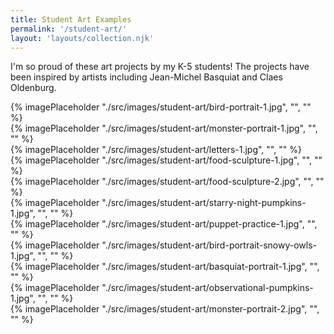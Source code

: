 ```yaml
---
title: Student Art Examples
permalink: '/student-art/'
layout: 'layouts/collection.njk'
---
```


I'm so proud of these art projects by my K-5 students! The projects have been inspired by artists including Jean-Michel Basquiat and Claes Oldenburg.

<div class="image-grid">
  <div class="col-span-2 row-span-2">{% imagePlaceholder "./src/images/student-art/bird-portrait-1.jpg", "", "" %}</div>
  <div>{% imagePlaceholder "./src/images/student-art/monster-portrait-1.jpg", "", "" %}</div>
  <div>{% imagePlaceholder "./src/images/student-art/letters-1.jpg", "", "" %}</div>
  <div>{% imagePlaceholder "./src/images/student-art/food-sculpture-1.jpg", "", "" %}</div>
  <div>{% imagePlaceholder "./src/images/student-art/food-sculpture-2.jpg", "", "" %}</div>
  <div class="col-span-2">{% imagePlaceholder "./src/images/student-art/starry-night-pumpkins-1.jpg", "", "" %}</div>
  <div>{% imagePlaceholder "./src/images/student-art/puppet-practice-1.jpg", "", "" %}</div>
  <div>{% imagePlaceholder "./src/images/student-art/bird-portrait-snowy-owls-1.jpg", "", "" %}</div>
  <div class="col-span-2">{% imagePlaceholder "./src/images/student-art/basquiat-portrait-1.jpg", "", "" %}</div>
  <div>{% imagePlaceholder "./src/images/student-art/observational-pumpkins-1.jpg", "", "" %}</div>
  <div>{% imagePlaceholder "./src/images/student-art/monster-portrait-2.jpg", "", "" %}</div>
</div>